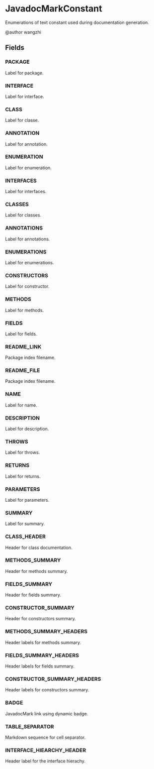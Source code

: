 # JavadocMarkConstant
 Enumerations of text constant used
 during documentation generation.
 
 @author wangzhi

## Fields
### PACKAGE
Label for package. 
### INTERFACE
Label for interface. 
### CLASS
Label for classe. 
### ANNOTATION
Label for annotation. 
### ENUMERATION
Label for enumeration. 
### INTERFACES
Label for interfaces. 
### CLASSES
Label for classes. 
### ANNOTATIONS
Label for annotations. 
### ENUMERATIONS
Label for enumerations. 
### CONSTRUCTORS
Label for constructor. 
### METHODS
Label for methods. 
### FIELDS
Label for fields. 
### README_LINK
Package index filename. 
### README_FILE
Package index filename. 
### NAME
Label for name. 
### DESCRIPTION
Label for description. 
### THROWS
Label for throws. 
### RETURNS
Label for returns. 
### PARAMETERS
Label for parameters. 
### SUMMARY
Label for summary. 
### CLASS_HEADER
Header for class documentation. 
### METHODS_SUMMARY
Header for methods summary. 
### FIELDS_SUMMARY
Header for fields summary. 
### CONSTRUCTOR_SUMMARY
Header for constructors summary. 
### METHODS_SUMMARY_HEADERS
Header labels for methods summary. 
### FIELDS_SUMMARY_HEADERS
Header labels for fields summary. 
### CONSTRUCTOR_SUMMARY_HEADERS
Header labels for constructors summary. 
### BADGE
JavadocMark link using dynamic badge. 
### TABLE_SEPARATOR
Markdown sequence for cell separator. 
### INTERFACE_HIEARCHY_HEADER
Header label for the interface hierachy. 
